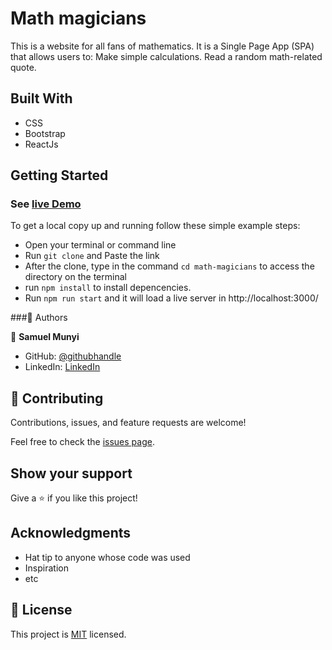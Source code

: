 # Math magicians
This is a website for all fans of mathematics. It is a Single Page App (SPA) that allows users to: Make simple calculations. Read a random math-related quote.

## Built With

- CSS
- Bootstrap
- ReactJs

## Getting Started

### See [live Demo](https://devmunyi.github.io/math-magicians/)

To get a local copy up and running follow these simple example steps:

- Open your terminal or command line
- Run `git clone` and Paste the link
- After the clone, type in the command `cd math-magicians` to access the directory on the terminal
- run `npm install` to install depencencies.
- Run `npm run start` and it will load a live server in http://localhost:3000/

###👤 Authors

👤 **Samuel Munyi**
- GitHub: [@githubhandle](https://github.com/devMunyi)
- LinkedIn: [LinkedIn](https://www.linkedin.com/in/samuel-munyi-01315b174/)


## 🤝 Contributing

Contributions, issues, and feature requests are welcome!

Feel free to check the [issues page](https://github.com/devMunyi/js-capstone-project/issues).

## Show your support

Give a ⭐️ if you like this project!

## Acknowledgments

- Hat tip to anyone whose code was used
- Inspiration
- etc

## 📝 License

This project is [MIT](./MIT.md) licensed.
